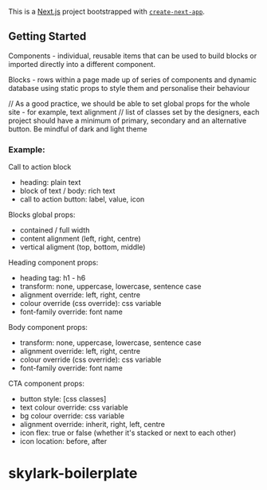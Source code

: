 This is a [Next.js](https://nextjs.org/) project bootstrapped with [`create-next-app`](https://github.com/vercel/next.js/tree/canary/packages/create-next-app).

## Getting Started

Components - individual, reusable items that can be used to build blocks or imported directly into a different component. 

Blocks - rows within a page made up of series of components and dynamic database using static props to style them and personalise their behaviour

// As a good practice, we should be able to set global props for the whole site - for example, text alignment
// list of classes set by the designers, each project should have a minimum of primary, secondary and an alternative button. Be mindful of dark and light theme

### Example:
Call to action block
- heading: plain text
- block of text / body: rich text
- call to action button: label, value, icon

Blocks global props:
- contained / full width
- content alignment (left, right, centre)
- vertical aligment (top, bottom, middle)

Heading component props:
- heading tag: h1 - h6
- transform: none, uppercase, lowercase, sentence case
- alignment override: left, right, centre
- colour override (css override): css variable
- font-family override: font name

Body component props:
- transform: none, uppercase, lowercase, sentence case
- alignment override: left, right, centre
- colour override (css override): css variable
- font-family override: font name

CTA component props:
- button style: [css classes] 
- text colour override: css variable
- bg colour override: css variable
- alignment override: inherit, right, left, centre
- icon flex: true or false (whether it's stacked or next to each other)
- icon location: before, after
# skylark-boilerplate
